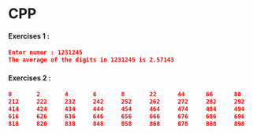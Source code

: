 # CPP

#### **Exercises 1 :** <br>
```json
Enter numer : 1231245
The average of the digits in 1231245 is 2.57143
```
#### **Exercises 2 :** <br>
```json
0       2       4       6       8       22      44      66      88      202
212     222     232     242     252     262     272     282     292     404
414     424     434     444     454     464     474     484     494     606
616     626     636     646     656     666     676     686     696     808
818     828     838     848     858     868     878     888     898     2002
```